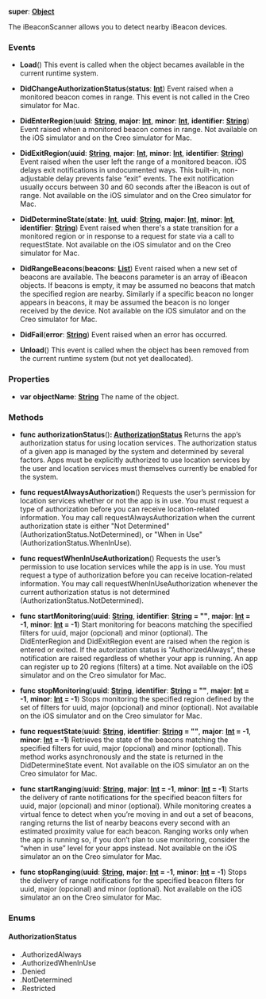**super**: **[Object](../gravity/object.md)**

The iBeaconScanner allows you to detect nearby iBeacon devices. 

### Events

* **Load**()
This event is called when the object becames available in the current runtime system.

* **DidChangeAuthorizationStatus**(**status**: **[Int](../gravity/int.md)**)
Event raised when a monitored beacon comes in range. This event is not called in the Creo simulator for Mac.

* **DidEnterRegion**(**uuid**: **[String](../gravity/string.md)**, **major**: **[Int](../gravity/int.md)**, **minor**: **[Int](../gravity/int.md)**, **identifier**: **[String](../gravity/string.md)**)
Event raised when a monitored beacon comes in range. Not available on the iOS simulator and on the Creo simulator for Mac.

* **DidExitRegion**(**uuid**: **[String](../gravity/string.md)**, **major**: **[Int](../gravity/int.md)**, **minor**: **[Int](../gravity/int.md)**, **identifier**: **[String](../gravity/string.md)**)
Event raised when the user left the range of a monitored beacon. iOS delays exit notifications in undocumented ways. This built-in, non-adjustable delay prevents false “exit” events. The exit notification usually occurs between 30 and 60 seconds after the iBeacon is out of range. Not available on the iOS simulator and on the Creo simulator for Mac.

* **DidDetermineState**(**state**: **[Int](../gravity/int.md)**, **uuid**: **[String](../gravity/string.md)**, **major**: **[Int](../gravity/int.md)**, **minor**: **[Int](../gravity/int.md)**, **identifier**: **[String](../gravity/string.md)**)
Event raised when there's a state transition for a monitored region or in response to a request for state via a call to requestState. Not available on the iOS simulator and on the Creo simulator for Mac.

* **DidRangeBeacons**(**beacons**: **[List](../gravity/list.md)**)
Event raised when a new set of beacons are available. The beacons parameter is an array of iBeacon objects. If beacons is empty, it may be assumed no beacons that match the specified region are nearby. Similarly if a specific beacon no longer appears in beacons, it may be assumed the beacon is no longer received by the device. Not available on the iOS simulator and on the Creo simulator for Mac.

* **DidFail**(**error**: **[String](../gravity/string.md)**)
Event raised when an error has occurred.

* **Unload**()
This event is called when the object has been removed from the current runtime system (but not yet deallocated).



### Properties

* **var** **objectName**: **[String](../gravity/string.md)**
The name of the object.



### Methods

* **func** **authorizationStatus**()<strong>: <a href="#_enum_AuthorizationStatus">AuthorizationStatus</a></strong> 
Returns the app’s authorization status for using location services. The authorization status of a given app is managed by the system and determined by several factors. Apps must be explicitly authorized to use location services by the user and location services must themselves currently be enabled for the system.

* **func** **requestAlwaysAuthorization**()
Requests the user’s permission for location services whether or not the app is in use. You must request a type of authorization before you can receive location-related information. You may call requestAlwaysAuthorization when the current authorization state is either "Not Determined" (AuthorizationStatus.NotDetermined), or "When in Use" (AuthorizationStatus.WhenInUse).

* **func** **requestWhenInUseAuthorization**()
Requests the user’s permission to use location services while the app is in use. You must request a type of authorization before you can receive location-related information. You may call requestWhenInUseAuthorization whenever the current authorization status is not determined (AuthorizationStatus.NotDetermined).

* **func** **startMonitoring**(**uuid**: **[String](../gravity/string.md)**, **identifier**: **[String](../gravity/string.md) = ""**, **major**: **[Int](../gravity/int.md) = -1**, **minor**: **[Int](../gravity/int.md) = -1**)
Start monitoring for beacons matching the specified filters for uuid, major (opcional) and minor (optional). The DidEnterRegion and DidExitRegion event are raised when the region is entered or exited. If the autorization status is "AuthorizedAlways", these notification are raised regardless of whether your app is running. An app can register up to 20 regions (filters) at a time. Not available on the iOS simulator and on the Creo simulator for Mac.

* **func** **stopMonitoring**(**uuid**: **[String](../gravity/string.md)**, **identifier**: **[String](../gravity/string.md) = ""**, **major**: **[Int](../gravity/int.md) = -1**, **minor**: **[Int](../gravity/int.md) = -1**)
Stops monitoring the specified region defined by the set of filters for uuid, major (opcional) and minor (optional). Not available on the iOS simulator and on the Creo simulator for Mac.

* **func** **requestState**(**uuid**: **[String](../gravity/string.md)**, **identifier**: **[String](../gravity/string.md) = ""**, **major**: **[Int](../gravity/int.md) = -1**, **minor**: **[Int](../gravity/int.md) = -1**)
Retrieves the state of the beacons matching the specified filters for uuid, major (opcional) and minor (optional). This method works asynchronously and the state is returned in the DidDetermineState event. Not available on the iOS simulator an on the Creo simulator for Mac.

* **func** **startRanging**(**uuid**: **[String](../gravity/string.md)**, **major**: **[Int](../gravity/int.md) = -1**, **minor**: **[Int](../gravity/int.md) = -1**)
Starts the delivery of rante notifications for the specified beacon filters for uuid, major (opcional) and minor (optional). While monitoring creates a virtual fence to detect when you’re moving in and out a set of beacons, ranging returns the list of nearby beacons every second with an  estimated proximity value for each beacon. Ranging works only when the app is running so, if you don’t plan to use monitoring, consider the “when in use” level for your apps instead. Not available on the iOS simulator an on the Creo simulator for Mac.

* **func** **stopRanging**(**uuid**: **[String](../gravity/string.md)**, **major**: **[Int](../gravity/int.md) = -1**, **minor**: **[Int](../gravity/int.md) = -1**)
Stops the delivery of range notifications for the specified beacon filters for uuid, major (opcional) and minor (optional). Not available on the iOS simulator an on the Creo simulator for Mac.





### Enums

<div id="_enum_AuthorizationStatus"></div>

#### AuthorizationStatus
 * .AuthorizedAlways
 * .AuthorizedWhenInUse
 * .Denied
 * .NotDetermined
 * .Restricted



